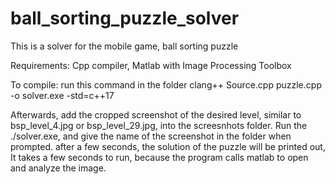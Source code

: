 # ball_sorting_puzzle_solver
This is a solver for the mobile game, ball sorting puzzle

Requirements:
Cpp compiler, Matlab with Image Processing Toolbox

To compile:
run this command in the folder
clang++ Source.cpp puzzle.cpp -o solver.exe -std=c++17

Afterwards, add the cropped screenshot of the desired level, similar to bsp_level_4.jpg or bsp_level_29.jpg, into the screesnhots folder.
Run the ./solver.exe, and give the name of the screenshot in the folder when prompted. after a few seconds, the solution of the puzzle will be printed out,
It takes a few seconds to run, because the program calls matlab to open and analyze the image.
